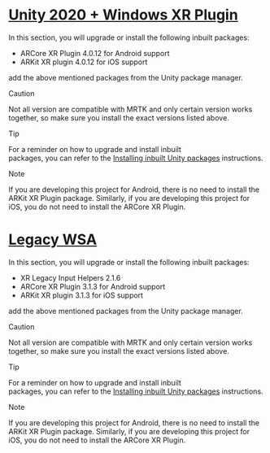 # [Unity 2020 + Windows XR Plugin](#tab/winxr)

In this section, you will upgrade or install the following inbuilt packages:

* ARCore XR Plugin 4.0.12 for Android support
* ARKit XR plugin 4.0.12 for iOS support

add the above mentioned packages from the Unity package manager.

> [!CAUTION]
> Not all version are compatible with MRTK and only certain version works together, so make sure you install the exact versions listed above.

>[!TIP]
> For a reminder on how to upgrade and install inbuilt packages, you can refer to the [Installing inbuilt Unity packages](/learn/modules/azure-spatial-anchors-tutorials/2-get-started-with-azure-spatial-anchors#installing-inbuilt-unity-packages-and-importing-the-tutorial-assets) instructions.

> [!NOTE]
> If you are developing this project for Android, there is no need to install the ARKit XR Plugin package. Similarly, if you are developing this project for iOS, you do not need to install the ARCore XR Plugin.

# [Legacy WSA](#tab/wsa)

In this section, you will upgrade or install the following inbuilt packages:

* XR Legacy Input Helpers 2.1.6
* ARCore XR Plugin 3.1.3 for Android support
* ARKit XR plugin 3.1.3 for iOS support

add the above mentioned packages from the Unity package manager.

> [!CAUTION]
> Not all version are compatible with MRTK and only certain version works together, so make sure you install the exact versions listed above.

>[!TIP]
> For a reminder on how to upgrade and install inbuilt packages, you can refer to the [Installing inbuilt Unity packages](/learn/modules/azure-spatial-anchors-tutorials/2-get-started-with-azure-spatial-anchors#installing-inbuilt-unity-packages-and-importing-the-tutorial-assets) instructions.

> [!NOTE]
> If you are developing this project for Android, there is no need to install the ARKit XR Plugin package. Similarly, if you are developing this project for iOS, you do not need to install the ARCore XR Plugin.